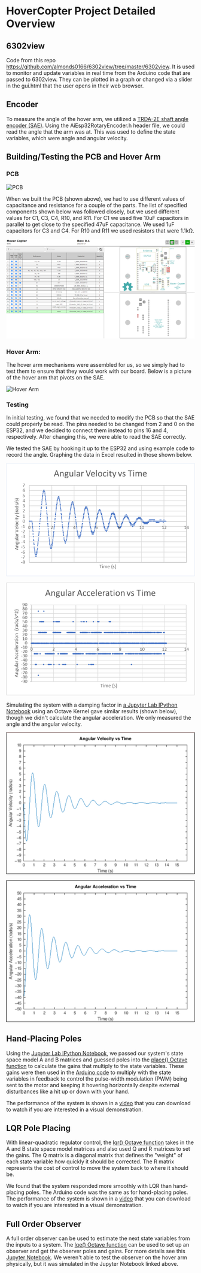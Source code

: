 # HoverCopter Project Detailed Overview

## 6302view
Code from this repo https://github.com/almonds0166/6302view/tree/master/6302view. It is used to monitor and update variables in real time from the Arduino code that are passed to 6302view. They can be plotted in a graph or changed via a slider in the gui.html that the user opens in their web browser.

## Encoder
To measure the angle of the hover arm, we utilized a [TRDA-2E shaft angle encoder (SAE)](https://github.com/matthartpi/Hovercopter/blob/master/SAE/TRDA-2E_SAEncoders.pdf). Using the AiEsp32RotaryEncoder.h header file, we could read the angle that the arm was at. This was used to define the state variables, which were angle and angular velocity.


## Building/Testing the PCB and Hover Arm

### PCB
![PCB](https://github.com/matthartpi/Hovercopter/blob/master/BuildingPCB/Board(strghtfront).jpg)

When we built the PCB (shown above), we had to use different values of capacitance and resistance for a couple of the parts. The list of specified components shown below was followed closely, but we used different values for C1, C3, C4, R10, and R11. For C1 we used five 10uF capacitors in parallel to get close to the specified 47uF capacitance. We used 1uF capacitors for C3 and C4. For R10 and R11 we used resistors that were 1.1kΩ.

![BOM](https://github.com/matthartpi/Hovercopter/blob/master/BuildingPCB/BuiltBOM.png)


### Hover Arm:
The hover arm mechanisms were assembled for us, so we simply had to test them to ensure that they would work with our board. Below is a picture of the hover arm that pivots on the SAE.

![Hover Arm](https://github.com/matthartpi/Hovercopter/blob/master/BuildingPCB/Mechanism(floor).jpg)

### Testing
In initial testing, we found that we needed to modify the PCB so that the SAE could properly be read. The pins needed to be changed from 2 and 0 on the ESP32, and we decided to connect them instead to pins 16 and 4, respectively. After changing this, we were able to read the SAE correctly.

We tested the SAE by hooking it up to the ESP32 and using example code to record the angle. Graphing the data in Excel resulted in those shown below.

![MeasAngVelVsTm](https://github.com/matthartpi/Hovercopter/blob/master/HangingDown/AngularVelocityVsTime.png)

![MeasAngAccVsTm](https://github.com/matthartpi/Hovercopter/blob/master/HangingDown/AngularAccelerationVsTime.png)

Simulating the system with a damping factor in [a Jupyter Lab IPython Notebook](https://github.com/matthartpi/Hovercopter/blob/master/FullOrderObserver/HoverCopterFullOrdObs.ipynb) using an Octave Kernel gave similar results (shown below), though we didn't calculate the angular acceleration. We only measured the angle and the angular velocity.

![SimAngVelVsTm](https://github.com/matthartpi/Hovercopter/blob/master/HangingDown/SimulatedAngularVelocityVsTime.png)

![SimAngAccVsTm](https://github.com/matthartpi/Hovercopter/blob/master/HangingDown/SimulatedAngularAccelerationVsTime.png)


## Hand-Placing Poles
Using the [Jupyter Lab IPython Notebook](https://github.com/matthartpi/Hovercopter/blob/master/FullOrderObserver/HoverCopterFullOrdObs.ipynb), we passed our system's state space model A and B matrices and guessed poles into the [place() Octave function](https://octave.sourceforge.io/control/function/place.html) to calculate the gains that multiply to the state variables. These gains were then used in the [Arduino code](https://github.com/matthartpi/Hovercopter/blob/master/HandPlacingPoles/HandPlacingPoles/HandPlacingPoles2/HandPlacingPoles2.ino) to multiply with the state variables in feedback to control the pulse-width modulation (PWM) being sent to the motor and keeping it hovering horizontally despite external disturbances like a hit up or down with your hand.

The performance of the system is shown in a [video](https://github.com/matthartpi/Hovercopter/blob/master/HandPlacingPoles/HandPlacingPolesPerformance.mp4) that you can download to watch if you are interested in a visual demonstration.

## LQR Pole Placing
With linear-quadratic regulator control, the [lqr() Octave function](https://octave.sourceforge.io/control/function/lqr.html) takes in the A and B state space model matrices and also used Q and R matrices to set the gains. The Q matrix is a diagonal matrix that defines the "weight" of each state variable how quickly it should be corrected. The R matrix represents the cost of control to move the system back to where it should be.

We found that the system responded more smoothly with LQR than hand-placing poles. The Arduino code was the same as for hand-placing poles. The performance of the system is shown in a [video](https://github.com/matthartpi/Hovercopter/blob/master/LQR/LQR_Performance.mp4) that you can download to watch if you are interested in a visual demonstration.

## Full Order Observer
A full order observer can be used to estimate the next state variables from the inputs to a system. The [lqe() Octave function](https://octave.sourceforge.io/control/function/lqe.html) can be used to set up an observer and get the observer poles and gains. For more details see this [Jupyter Notebook](https://github.com/matthartpi/Hovercopter/blob/master/FullOrderObserver/HoverCopterFullOrdObs.ipynb). We weren't able to test the observer on the hover arm physically, but it was simulated in the Jupyter Notebook linked above.
